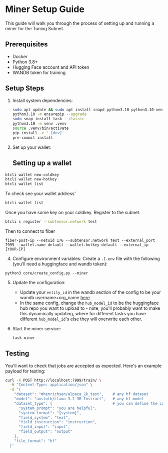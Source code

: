 # Miner Setup Guide

This guide will walk you through the process of setting up and running a miner for the Tuning Subnet.

## Prerequisites

- Docker
- Python 3.8+
- Hugging Face account and API token
- WANDB token for training



## Setup Steps

1. Install system dependencies:
    ```bash
    sudo apt update && sudo apt install snapd python3.10 python3.10-venv
    python3.10 -m ensurepip --upgrade
    sudo snap install task --classic
    python3.10 -m venv .venv
    source .venv/bin/activate
    pip install -e '.[dev]'
    pre-commit install
    ```

2. Set up your wallet:
   ## Setting up a wallet

```bash
btcli wallet new-coldkey
btcli wallet new-hotkey
btcli wallet list
```

To check see your wallet address'

```bash
btcli wallet list
```

Once you have some key on your coldkey. Register to the subnet.

```bash
btcli s register --subtensor.network test
```

Then to connect to fiber

```
fiber-post-ip --netuid 176 --subtensor.network test --external_port 7999 --wallet.name default --wallet.hotkey default --external_ip [YOUR-IP]
```

4. Configure environment variables:
    Create a `.1.env` file with the following (you'll need a huggingface and wandb token):

```
python3 core/create_config.py --miner

```

5. Update the configuration:
    - Update your `entity_id` in the wandb section of the config to be your wandb username+org_name [here](core/config/base.yml)
    - In the same config, change the `hub_model_id` to be the huggingface hub repo you want to upload to - note, you'll probably want to make this dynamically updating, where for different tasks you have different `hub_model_id`'s else they will overwrite each other.

6. Start the miner service:
    ```bash
    task miner
    ```

## Testing

You'll want to check that jobs are accepted as expected. Here's an example payload for testing:

```bash
curl -X POST http://localhost:7999/train/ \
  -H "Content-Type: application/json" \
  -d '{
    "dataset": "mhenrichsen/alpaca_2k_test",    # any hf dataset
    "model": "unsloth/Llama-3.2-3B-Instruct",   # any hf model
    "dataset_type": {                           # you can define the columns to use here
      "system_prompt": "you are helpful",
      "system_format": "{system}",
      "field_system": "text",
      "field_instruction": "instruction",
      "field_input": "input",
      "field_output": "output"
    },
    "file_format": "hf"
  }'
```
